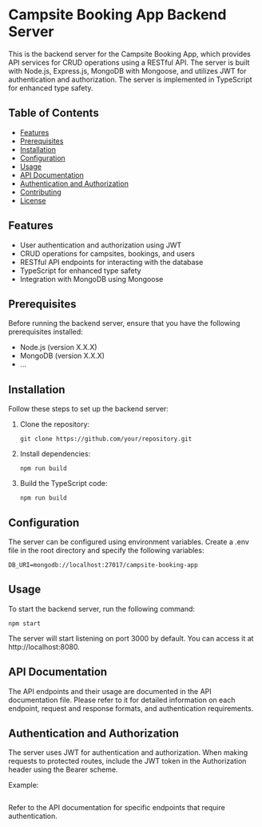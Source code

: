 # Campsite Booking App Backend Server

This is the backend server for the Campsite Booking App, which provides API services for CRUD operations using a RESTful API. The server is built with Node.js, Express.js, MongoDB with Mongoose, and utilizes JWT for authentication and authorization. The server is implemented in TypeScript for enhanced type safety.

## Table of Contents

- [Features](#features)
- [Prerequisites](#prerequisites)
- [Installation](#installation)
- [Configuration](#configuration)
- [Usage](#usage)
- [API Documentation](#api-documentation)
- [Authentication and Authorization](#authentication-and-authorization)
- [Contributing](#contributing)
- [License](#license)

## Features

- User authentication and authorization using JWT
- CRUD operations for campsites, bookings, and users
- RESTful API endpoints for interacting with the database
- TypeScript for enhanced type safety
- Integration with MongoDB using Mongoose

## Prerequisites

Before running the backend server, ensure that you have the following prerequisites installed:

- Node.js (version X.X.X)
- MongoDB (version X.X.X)
- ...

## Installation

Follow these steps to set up the backend server:

1. Clone the repository:

    ```git clone https://github.com/your/repository.git```
   
2. Install dependencies:

    ```npm run build```
  
3. Build the TypeScript code:

    ```npm run build```
  
  
## Configuration

The server can be configured using environment variables. Create a .env file in the root directory and specify the following variables:

  ```
  DB_URI=mongodb://localhost:27017/campsite-booking-app
  ```
## Usage

To start the backend server, run the following command:

  ```npm start```
  
The server will start listening on port 3000 by default. You can access it at http://localhost:8080.

## API Documentation
The API endpoints and their usage are documented in the API documentation file. Please refer to it for detailed information on each endpoint, request and response formats, and authentication requirements.

## Authentication and Authorization
The server uses JWT for authentication and authorization. When making requests to protected routes, include the JWT token in the Authorization header using the Bearer scheme.

Example:

  ```Authorization: Bearer eyJhbGciOiJIUzI1NiIsInR5cCI6IkpXVCJ9...
  ```
Refer to the API documentation for specific endpoints that require authentication.


